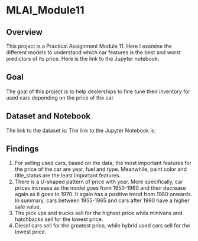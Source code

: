 # MLAI_Module11

## Overview
This project is a Practical Assignment Module 11. Here I examine the different models to understand which car features is the best and worst predictors of its price. 
Here is the link to the Jupyter notebook: 

## Goal
The goal of this project is to help dealerships to fine tune their inventory for used cars depending on the price of the car.

## Dataset and Notebook
The link to the dataset is:
The link to the Jupyter Notebook is:

## Findings 

1. For selling used cars, based on the data, the most important features for the price of the car are year, fuel and type. Meanwhile, paint color and title_status are the least important features.
2. There is a U-shaped pattern of price with year. More specifically, car prices increase as the model goes from 1950-1960 and then decrease again as it goes to 1970. It again has a positive trend from 1980 onwards. In summary, cars between 1955-1965 and cars after 1990 have a higher sale value.
3. The pick ups and trucks sell for the highest price while minivans and hatchbacks sell for the lowest price.
4. Diesel cars sell for the greatest price, while hybrid used cars sell for the lowest price.